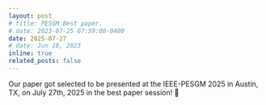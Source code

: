 ```yaml
---
layout: post
# title: PESGM Best paper. 
# date: 2023-07-25 07:59:00-0400
date: 2025-07-27 
# date: Jun 10, 2023
inline: true
related_posts: false
---
```


<!-- A simple inline announcement with Markdown emoji! :sparkles: :smile: -->
<!-- I will be co-chairing a panel at the PES ISGT Latin America conference, at San Juan PR, on Automated Distribution Systems – Technologies, Trend, Need and Challenges. This panel consists of speakers from DOE national labs, universities, utility, and product vendor, to present the cutting-edge research, technologies, strategies, customer experience, and visions in distribution automation. Panelists include Dr. Henry Huang, Energy Systems Division Director (ANL), Dr. Martha Symko-Davies, Program Manager of Accelerating Clean Energy at Scale (NREL), Dr. Xuan Wu, Manager, Transmission Planning (AES), Dr. Di Shi, Associate Professor (NMSU), Dr. Zhaoyu Wang, Northrop Grumman Associate Professor (ISU), Daniel Arden, Director of Grid Automation Marketing (Eaton)These speakers will provide multiple angles of insights to the grand trend of grid automation, based on their extensive years of experience in individual areas which will benefit audiences from all types of organizations. -->

Our paper got selected to be presented at the IEEE-PESGM 2025 in Austin, TX, on July 27th, 2025 in the best paper session! :medal_sports: